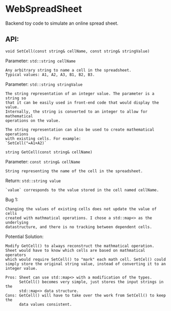 # WebSpreadSheet

Backend toy code to simulate an online spread sheet.

## API:

`void SetCell(const string& cellName, const string& stringValue)`

Parameter: `std::string cellName`

    Any arbitrary string to name a cell in the spreadsheet.
    Typical values: A1, A2, A3, B1, B2, B3.

Parameter: `std::string stringValue`

    The string representation of an integer value. The parameter is a string so
    that it can be easily used in front-end code that would display the value.
    Internally, the string is converted to an integer to allow for mathematical
    operations on the value.

    The string representation can also be used to create mathematical operations
    with existing cells. For example:
    `SetCell("=A1+A2)`

`string GetCell(const string& cellName)`

Parameter: `const string& cellName`

    String representing the name of the cell in the spreadsheet.

Return: `std::string value`

    `value` corresponds to the value stored in the cell named cellName.

Bug 1:

    Changing the values of existing cells does not update the value of cells
    created with mathmatical operations. I chose a std::map<> as the underlying
    datastructure, and there is no tracking between dependent cells.

Potential Solution:

    Modify GetCell() to always reconstruct the mathmatical operation.
    Sheet would have to know which cells are based on mathmatical operators
    which would require SetCell() to "mark" each math cell. SetCel() could
    simply store the original string value, instead of converting it to an
    integer value.

    Pros: Sheet can use std::map<> with a modification of the types.
          SetCell() becomes very simple, just stores the input strings in the
          std::map<> data structure.
    Cons: GetCell() will have to take over the work from SetCell() to keep the
          data values consistent.

